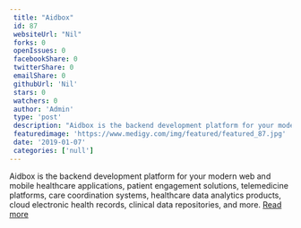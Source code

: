 ```yaml
--- 
 title: "Aidbox" 
 id: 87  
 websiteUrl: "Nil" 
 forks: 0 
 openIssues: 0  
 facebookShare: 0  
 twitterShare: 0  
 emailShare: 0  
 githubUrl: 'Nil'
 stars: 0 
 watchers: 0 
 author: 'Admin' 
 type: 'post' 
 description: "Aidbox is the backend development platform for your modern web and mobile healthcare applications patient engagement solutions telemedicine platforms "
 featuredimage: 'https://www.medigy.com/img/featured/featured_87.jpg' 
 date: '2019-01-07'
 categories: ['null']
---
```

Aidbox is the backend development platform for your modern web and mobile healthcare applications, patient engagement solutions, telemedicine platforms, care coordination systems, healthcare data analytics products, cloud electronic health records, clinical data repositories, and more. 
[Read more](https://www.health-samurai.io/aidbox)